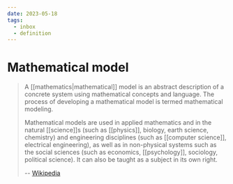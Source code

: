 ```yaml
---
date: 2023-05-18
tags:
  - inbox
  - definition
---
```


# Mathematical model

> A [[mathematics|mathematical]] model is an abstract description of a concrete
> system using mathematical concepts and language. The process of developing a
> mathematical model is termed mathematical modeling.
>
> Mathematical models are used in applied mathematics and in the natural
> [[science]]s (such as [[physics]], biology, earth science, chemistry) and
> engineering disciplines (such as [[computer science]], electrical
> engineering), as well as in non-physical systems such as the social sciences
> (such as economics, [[psychology]], sociology, political science). It can also
> be taught as a subject in its own right.
>
> -- [Wikipedia](https://en.wikipedia.org/wiki/Mathematical_model)


